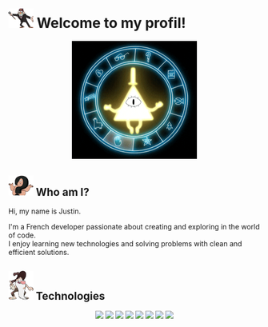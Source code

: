 # <img src="/assets/stan.png" width="50" alt="Stan Pines"/> Welcome to my profil!

<p align="center">
  <img src="/assets/bill.gif" width="250" alt="Bill Cipher spinning">
</p>

## <img src="/assets/question.webp" width="50" alt="Soos"/> Who am I?
Hi, my name is Justin.

I'm a French developer passionate about creating and exploring in the world of code.  
I enjoy learning new technologies and solving problems with clean and efficient solutions.

## <img src="/assets/oldMan.png" width="50" alt="Old man"/> Technologies
<p align="center">
  <img src="https://img.shields.io/badge/PHP-777BB4?style=for-the-badge&logo=php&logoColor=white" />
  <img src="https://img.shields.io/badge/Symfony-000000?style=for-the-badge&logo=Symfony&logoColor=white" />
  <img src="https://img.shields.io/badge/Node%20js-339933?style=for-the-badge&logo=nodedotjs&logoColor=white" />
  <img src="https://img.shields.io/badge/React-20232A?style=for-the-badge&logo=react&logoColor=61DAFB" />
  <img src="https://img.shields.io/badge/next%20js-000000?style=for-the-badge&logo=nextdotjs&logoColor=white" />
  <img src="https://img.shields.io/badge/Docker-2CA5E0?style=for-the-badge&logo=docker&logoColor=white" />
  <img src="https://img.shields.io/badge/VSCode-0078D4?style=for-the-badge&logo=visual%20studio%20code&logoColor=white" />
  <img src="https://img.shields.io/badge/Shell_Script-121011?style=for-the-badge&logo=gnu-bash&logoColor=white" />
</p>


